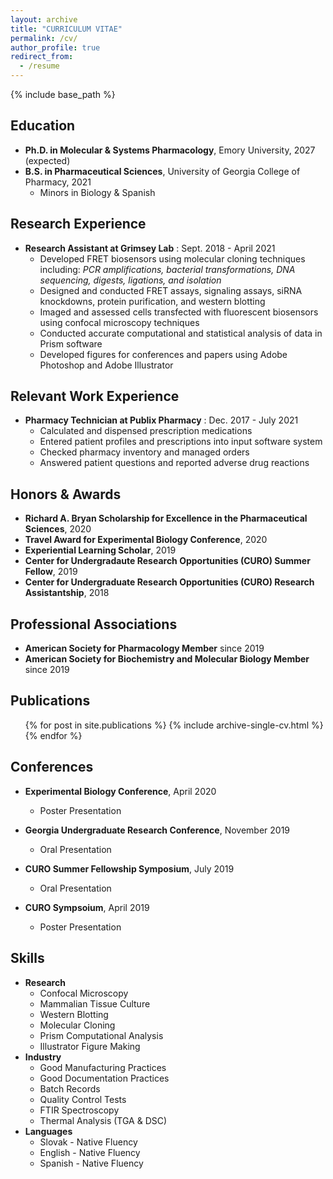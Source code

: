 ```yaml
---
layout: archive
title: "CURRICULUM VITAE"
permalink: /cv/
author_profile: true
redirect_from:
  - /resume
---
```


{% include base_path %}


## Education ##

* **Ph.D. in Molecular & Systems Pharmacology**, Emory University, 2027 (expected)
* **B.S. in Pharmaceutical Sciences**, University of Georgia College of Pharmacy, 2021
  * Minors in Biology & Spanish 

## Research Experience ##

* **Research Assistant at Grimsey Lab** : Sept. 2018 - April 2021 
  * Developed FRET biosensors using molecular cloning techniques including: *PCR amplifications, bacterial transformations, DNA sequencing, digests, ligations, and isolation* 
  * Designed and conducted FRET assays, signaling assays, siRNA knockdowns, protein purification, and western blotting
  * Imaged and assessed cells transfected with fluorescent biosensors using confocal microscopy techniques
  * Conducted accurate computational and statistical analysis of data in Prism software
  * Developed figures for conferences and papers using Adobe Photoshop and Adobe Illustrator

## Relevant Work Experience ##

  * **Pharmacy Technician at Publix Pharmacy** : Dec. 2017 - July 2021
     * Calculated and dispensed prescription medications
     * Entered patient profiles and prescriptions into input software system
     * Checked pharmacy inventory and managed orders
     * Answered patient questions and reported adverse drug reactions
  
## Honors & Awards ##

* **Richard A. Bryan Scholarship for Excellence in the Pharmaceutical Sciences**, 2020
* **Travel Award for Experimental Biology Conference**, 2020
* **Experiential Learning Scholar**, 2019
* **Center for Undergradaute Research Opportunities (CURO) Summer Fellow**, 2019
* **Center for Undergraduate Research Opportunities (CURO) Research Assistantship**, 2018
 
## Professional Associations ##

* **American Society for Pharmacology Member** since 2019
* **American Society for Biochemistry and Molecular Biology Member** since 2019

## Publications ##

  <ul>{% for post in site.publications %}
    {% include archive-single-cv.html %}
  {% endfor %}</ul>
  
## Conferences ##

* **Experimental Biology Conference**, April 2020
  * Poster Presentation

* **Georgia Undergraduate Research Conference**, November 2019
  * Oral Presentation

* **CURO Summer Fellowship Symposium**, July 2019
  * Oral Presentation

* **CURO Sympsoium**, April 2019
  * Poster Presentation
  
## Skills ##

* **Research**
  * Confocal Microscopy
  * Mammalian Tissue Culture
  * Western Blotting
  * Molecular Cloning
  * Prism Computational Analysis
  * Illustrator Figure Making
* **Industry**
  * Good Manufacturing Practices
  * Good Documentation Practices
  * Batch Records
  * Quality Control Tests
  * FTIR Spectroscopy
  * Thermal Analysis (TGA & DSC)
* **Languages**
  * Slovak - Native Fluency
  * English - Native Fluency
  * Spanish - Native Fluency
